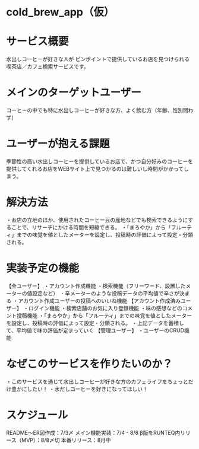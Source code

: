 # cold_brew_app（仮）

# サービス概要
水出しコーヒーが好きな人が
ピンポイントで提供しているお店を見つけられる
喫茶店／カフェ検索サービスです。

# メインのターゲットユーザー
コーヒーの中でも特に水出しコーヒーが好きな方、よく飲む方（年齢、性別問わず）

# ユーザーが抱える課題
季節性の高い水出しコーヒーを提供しているお店で、かつ自分好みのコーヒーを提供してくれるお店をWEBサイト上で見つかるのは難しいし時間がかかってしまう。

# 解決方法
・お店の立地のほか、使用されたコーヒー豆の産地などでも検索できるようにすることで、リサーチにかける時間を短縮できる。
・「まろやか」から「フルーティ」までの味覚を値としたメーターを設定し、投稿時の評価によって設定・分類される。

# 実装予定の機能
【全ユーザー】
・アカウント作成機能
・検索機能（フリーワード、設置したメーターの値設定など）
・辛メーターのような投稿データの平均値で辛さが決まる
・アカウント作成ユーザーの投稿へのいいね機能
【アカウント作成済みユーザー】
・ログイン機能
・検索店舗のお気に入り登録機能
・味の感想などのコメント投稿機能
・「まろやか」から「フルーティ」までの味覚を値としたメーターを設定し、投稿時の評価によって設定・分類される。
・上記データを蓄積して、平均値で味の評価が定まっていく
【管理ユーザー】
・ユーザーのCRUD機能

# なぜこのサービスを作りたいのか？
・このサービスを通じて水出しコーヒーが好きな方のカフェライフをちょっとだけ豊かにしたい！
・水だしコーヒーを好きになってほしい！

# スケジュール
README〜ER図作成：7/3〆
メイン機能実装：7/4 - 8/8
β版をRUNTEQ内リリース（MVP）：8/8〆切
本番リリース：8月中
